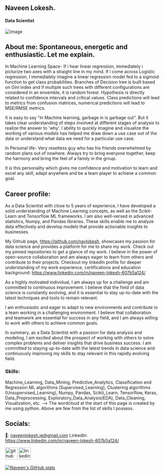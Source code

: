 ## Naveen Lokesh.
#### Data Scientist

![image](https://user-images.githubusercontent.com/33120664/222905640-46cd6cef-57d0-41bb-8a16-eae04f17264d.png)


## About me: Spontaneous, energetic and enthusiastic. Let me explain.

In Machine Learning Space-
If i hear linear regression, immediately i picturize two axes with a straight line in my mind.
If i come across Logistic regression, I immediately imagine a linear regression model fed to a sigmoid function to get class probabilities.
Branches of Decision tree is built based on Gini index and if multiple such trees with different configurations are considered in an ensemble, it is random forest.
Hypothesis is directly related to confidence intervals and critical values. 
Class predictions will lead to metrics from confusion matrices, numerical predictions will lead to MSE/RMSE metrics.

It is easy to say "In Machine learning, garbage in is garbage out". But it takes clear understanding of steps involved at different stages of analysis to realize the answer to 'why'.
I ability to quickly imagine and visualize the working of various models has helped me draw down a use case out of the data or understand what data we need for a particular use case.

In Personal life-
Very resetless guy who has his friends overwhelmed by random plans out of nowhere. Always try to bring everyone together, keep the harmony and bring the feel of a family in the group.

It is this personality which gives me confidence and motivation to learn and excel any skill, adapt anywhere and be a team player to achieve a common goal.

## Career profile:

As a Data Scientist with close to 5 years of experience, I have developed a solid understanding of Machine Learning concepts, as well as the Scikit-Learn and Tensorflow ML frameworks. I am also well-versed in advanced statistics, Numpy, and Pandas libraries. These skills enable me to analyze data effectively and develop models that provide actionable insights to businesses.

My Github page, https://github.com/navlokesh, showcases my passion for data science and provides a platform for me to share my work. Check out my pinned repositories to get a glance of my work.
I believe in the power of open-source collaboration and am always eager to learn from others and contribute to their projects.
Checkout my linkedIn profile for deeper understanding of my work experience, certifications and education background:
https://www.linkedin.com/in/naveen-lokesh-607b5a124/

As a highly motivated individual, I am always up for a challenge and am committed to continuous improvement. I believe that the field of data science is constantly evolving, and it is essential to stay up-to-date with the latest techniques and tools to remain relevant.

I am enthusiastic and eager to adapt to new environments and contribute to a team working in a challenging environment. I believe that collaboration and teamwork are essential for success in any field, and I am always willing to work with others to achieve common goals.

In summary, as a Data Scientist with a passion for data analysis and modeling, I am excited about the prospect of working with others to solve complex problems and deliver insights that drive business success. I am committed to staying up-to-date with the latest trends in data science and continuously improving my skills to stay relevant in this rapidly evolving field.

### Skills:
Machine_Learning, Data_Mining, Predictive_Analytics, Classification and Regression ML algorithms (Supervised_Learning), Clustering algorithms (Unsupervised_Learning), Numpy, Pandas, Scikit_Learn, Tensorflow, Keras, Data_Preprocessing, Exploratory_Data_Analysis(EDA), Data_Cleaning, Visualization, etc.
--> The wordcloud at the start of this page is created by me using python. Above are few from the list of skills I possess.

## Socials:
📧: naveenlokesh.ie@gmail.com 
LinkedIn: https://www.linkedin.com/in/naveen-lokesh-607b5a124/

[<img src='https://cdn.jsdelivr.net/npm/simple-icons@3.0.1/icons/github.svg' alt='github' height='40'>](https://github.com/https://github.com/navlokesh)  [<img src='https://cdn.jsdelivr.net/npm/simple-icons@3.0.1/icons/linkedin.svg' alt='linkedin' height='40'>](https://www.linkedin.com/in/https://www.linkedin.com/in/naveen-lokesh-607b5a124//)  

[![Naveen's GitHub stats](https://github-readme-stats.vercel.app/api?username=navlokesh)](https://github.com/anuraghazra/github-readme-stats)

